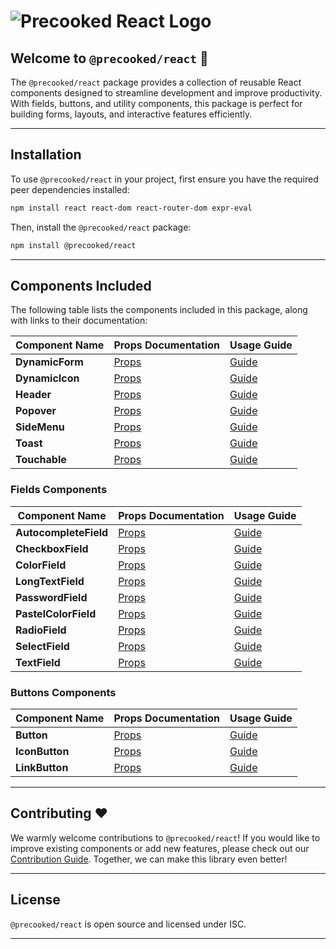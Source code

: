 # ![Precooked React Logo](https://precookedcode.com/assets/logos/logo-horizontal-dark.svg)

## Welcome to `@precooked/react` 🎉

The `@precooked/react` package provides a collection of reusable React components designed to streamline development and improve productivity. With fields, buttons, and utility components, this package is perfect for building forms, layouts, and interactive features efficiently.

---

## Installation

To use `@precooked/react` in your project, first ensure you have the required peer dependencies installed:

```bash
npm install react react-dom react-router-dom expr-eval
```

Then, install the `@precooked/react` package:

```bash
npm install @precooked/react
```

---

## Components Included

The following table lists the components included in this package, along with links to their documentation:

| Component Name       | Props Documentation                                    | Usage Guide                                             |
|----------------------|-------------------------------------------------------|--------------------------------------------------------|
| **DynamicForm**      | [Props](https://github.com/precookedcode/react/docs/DynamicForm.md)     | [Guide](https://github.com/precookedcode/react/docs/DynamicFormGuide.md)     |
| **DynamicIcon**      | [Props](https://github.com/precookedcode/react/docs/DynamicIcon.md)     | [Guide](https://github.com/precookedcode/react/docs/DynamicIconGuide.md)     |
| **Header**           | [Props](https://github.com/precookedcode/react/docs/Header.md)          | [Guide](https://github.com/precookedcode/react/docs/HeaderGuide.md)          |
| **Popover**          | [Props](https://github.com/precookedcode/react/docs/Popover.md)         | [Guide](https://github.com/precookedcode/react/docs/PopoverGuide.md)         |
| **SideMenu**         | [Props](https://github.com/precookedcode/react/docs/SideMenu.md)        | [Guide](https://github.com/precookedcode/react/docs/SideMenuGuide.md)        |
| **Toast**            | [Props](https://github.com/precookedcode/react/docs/Toast.md)           | [Guide](https://github.com/precookedcode/react/docs/ToastGuide.md)           |
| **Touchable**        | [Props](https://github.com/precookedcode/react/docs/Touchable.md)       | [Guide](https://github.com/precookedcode/react/docs/TouchableGuide.md)       |

### Fields Components
| Component Name       | Props Documentation                                    | Usage Guide                                             |
|----------------------|-------------------------------------------------------|--------------------------------------------------------|
| **AutocompleteField**| [Props](https://github.com/precookedcode/react/docs/AutocompleteField.md) | [Guide](https://github.com/precookedcode/react/docs/AutocompleteFieldGuide.md) |
| **CheckboxField**    | [Props](https://github.com/precookedcode/react/docs/CheckboxField.md)     | [Guide](https://github.com/precookedcode/react/docs/CheckboxFieldGuide.md)     |
| **ColorField**       | [Props](https://github.com/precookedcode/react/docs/ColorField.md)        | [Guide](https://github.com/precookedcode/react/docs/ColorFieldGuide.md)        |
| **LongTextField**    | [Props](https://github.com/precookedcode/react/docs/LongTextField.md)     | [Guide](https://github.com/precookedcode/react/docs/LongTextFieldGuide.md)     |
| **PasswordField**    | [Props](https://github.com/precookedcode/react/docs/PasswordField.md)     | [Guide](https://github.com/precookedcode/react/docs/PasswordFieldGuide.md)     |
| **PastelColorField** | [Props](https://github.com/precookedcode/react/docs/PastelColorField.md)  | [Guide](https://github.com/precookedcode/react/docs/PastelColorFieldGuide.md)  |
| **RadioField**       | [Props](https://github.com/precookedcode/react/docs/RadioField.md)        | [Guide](https://github.com/precookedcode/react/docs/RadioFieldGuide.md)        |
| **SelectField**      | [Props](https://github.com/precookedcode/react/docs/SelectField.md)       | [Guide](https://github.com/precookedcode/react/docs/SelectFieldGuide.md)       |
| **TextField**        | [Props](https://github.com/precookedcode/react/docs/TextField.md)         | [Guide](https://github.com/precookedcode/react/docs/TextFieldGuide.md)         |

### Buttons Components
| Component Name       | Props Documentation                                    | Usage Guide                                             |
|----------------------|-------------------------------------------------------|--------------------------------------------------------|
| **Button**           | [Props](https://github.com/precookedcode/react/docs/Button.md)           | [Guide](https://github.com/precookedcode/react/docs/ButtonGuide.md)           |
| **IconButton**       | [Props](https://github.com/precookedcode/react/docs/IconButton.md)       | [Guide](https://github.com/precookedcode/react/docs/IconButtonGuide.md)       |
| **LinkButton**       | [Props](https://github.com/precookedcode/react/docs/LinkButton.md)       | [Guide](https://github.com/precookedcode/react/docs/LinkButtonGuide.md)       |

---

## Contributing ❤️

We warmly welcome contributions to `@precooked/react`! If you would like to improve existing components or add new features, please check out our [Contribution Guide](https://github.com/precookedcode/react/docs/ContributionGuide.md). Together, we can make this library even better!

---

## License

`@precooked/react` is open source and licensed under ISC.

---



